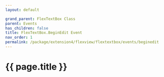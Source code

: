 ```yaml
---
layout: default

grand_parent: FlexTextBox Class
parent: Events
has_children: false
title: FlexTextBox.BeginEdit Event
nav_order: 1
permalink: /package/extension4/flexview/flextextbox/events/beginedit
---
```

# {{ page.title }}